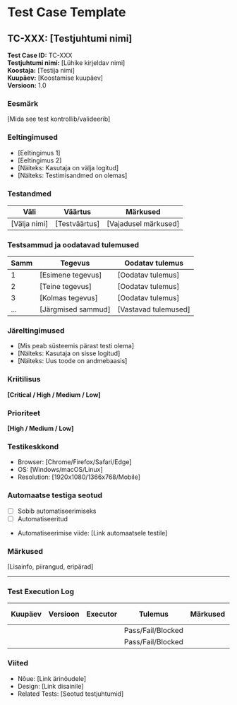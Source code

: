 # Test Case Template

## TC-XXX: [Testjuhtumi nimi]

**Test Case ID:** TC-XXX  
**Testjuhtumi nimi:** [Lühike kirjeldav nimi]  
**Koostaja:** [Testija nimi]  
**Kuupäev:** [Koostamise kuupäev]  
**Versioon:** 1.0  

### Eesmärk
[Mida see test kontrollib/valideerib]

### Eeltingimused
- [Eeltingimus 1]
- [Eeltingimus 2]
- [Näiteks: Kasutaja on välja logitud]
- [Näiteks: Testimisandmed on olemas]

### Testandmed
| Väli | Väärtus | Märkused |
|------|---------|-----------|
| [Välja nimi] | [Testväärtus] | [Vajadusel märkused] |

### Testsammud ja oodatavad tulemused

| Samm | Tegevus | Oodatav tulemus |
|------|---------|-----------------|
| 1 | [Esimene tegevus] | [Oodatav tulemus] |
| 2 | [Teine tegevus] | [Oodatav tulemus] |
| 3 | [Kolmas tegevus] | [Oodatav tulemus] |
| ... | [Järgmised sammud] | [Vastavad tulemused] |

### Järeltingimused
- [Mis peab süsteemis pärast testi olema]
- [Näiteks: Kasutaja on sisse logitud]
- [Näiteks: Uus toode on andmebaasis]

### Kriitilisus
**[Critical / High / Medium / Low]**

### Prioriteet
**[High / Medium / Low]**

### Testikeskkond
- Browser: [Chrome/Firefox/Safari/Edge]
- OS: [Windows/macOS/Linux]
- Resolution: [1920x1080/1366x768/Mobile]

### Automaatse testiga seotud
- [ ] Sobib automatiseerimiseks
- [ ] Automatiseeritud
- Automatiseerimise viide: [Link automaatsele testile]

### Märkused
[Lisainfo, piirangud, eripärad]

---

### Test Execution Log

| Kuupäev | Versioon | Executor | Tulemus | Märkused | Defekti ID |
|---------|----------|----------|---------|-----------|------------|
| | | | Pass/Fail/Blocked | | |
| | | | Pass/Fail/Blocked | | |

### Viited
- Nõue: [Link ärinõudele]
- Design: [Link disainile]
- Related Tests: [Seotud testjuhtumid]
